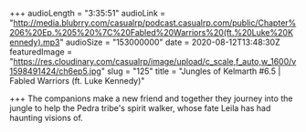+++
audioLength = "3:35:51"
audioLink = "http://media.blubrry.com/casualrp/podcast.casualrp.com/public/Chapter%206%20Ep.%205%20%7C%20Fabled%20Warriors%20(ft.%20Luke%20Kennedy).mp3"
audioSize = "153000000"
date = 2020-08-12T13:48:30Z
featuredImage = "https://res.cloudinary.com/casualrp/image/upload/c_scale,f_auto,w_1600/v1598491424/ch6ep5.jpg"
slug = "125"
title = "Jungles of Kelmarth #6.5 | Fabled Warriors (ft. Luke Kennedy)"

+++
The companions make a new friend and together they journey into the jungle to help the Pedra tribe's spirit walker, whose fate Leila has had haunting visions of.
